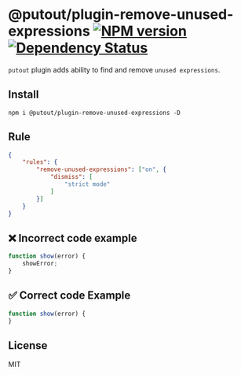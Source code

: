 # @putout/plugin-remove-unused-expressions [![NPM version][NPMIMGURL]][NPMURL] [![Dependency Status][DependencyStatusIMGURL]][DependencyStatusURL]

[NPMIMGURL]: https://img.shields.io/npm/v/@putout/plugin-remove-unused-expressions.svg?style=flat&longCache=true
[NPMURL]: https://npmjs.org/package/@putout/plugin-remove-unused-expressions"npm"
[DependencyStatusURL]: https://david-dm.org/coderaiser/putout?path=packages/plugin-remove-unused-expressions
[DependencyStatusIMGURL]: https://david-dm.org/coderaiser/putout.svg?path=packages/plugin-remove-unused-expressions

`putout` plugin adds ability to find and remove `unused expressions`.

## Install

```
npm i @putout/plugin-remove-unused-expressions -D
```

## Rule

```json
{
    "rules": {
        "remove-unused-expressions": ["on", {
            "dismiss": [
                "strict mode"
            ]
        }]
    }
}
```

## ❌ Incorrect code example

```js
function show(error) {
    showError;
}
```

## ✅ Correct code Example

```js
function show(error) {
}
```

## License

MIT
